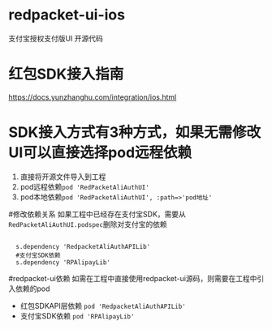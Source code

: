 # redpacket-ui-ios
支付宝授权支付版UI 开源代码

# 红包SDK接入指南
https://docs.yunzhanghu.com/integration/ios.html

# SDK接入方式有3种方式，如果无需修改UI可以直接选择pod远程依赖
1. 直接将开源文件导入到工程
2. pod远程依赖`pod 'RedPacketAliAuthUI'`
3. pod本地依赖`pod 'RedPacketAliAuthUI', :path=>'pod地址'`


#修改依赖关系
如果工程中已经存在支付宝SDK，需要从`RedPacketAliAuthUI.podspec`删除对支付宝的依赖

```

  s.dependency 'RedpacketAliAuthAPILib'
  #支付宝SDK依赖
  s.dependency 'RPAlipayLib'
```


#redpacket-ui依赖
如需在工程中直接使用redpacket-ui源码，则需要在工程中引入依赖的pod

* 红包SDKAPI层依赖 `pod 'RedpacketAliAuthAPILib'`
* 支付宝SDK依赖 `pod 'RPAlipayLib'`

